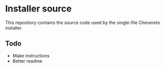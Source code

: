 # Installer source

This repository contains the source code used by the single-file Chevereto installer.

## Todo
- Make instructions
- Better readme
